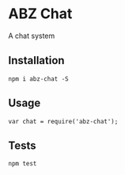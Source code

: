 ABZ Chat
=========

A chat system

## Installation

  `npm i abz-chat -S`

## Usage

    var chat = require('abz-chat');


## Tests

  `npm test`